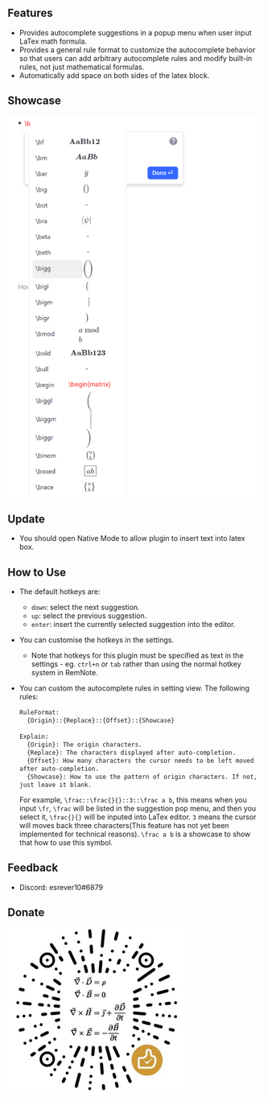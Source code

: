 ## Features

- Provides autocomplete suggestions in a popup menu when user input LaTex math formula.
- Provides a general rule format to customize the autocomplete behavior so that users can add arbitrary autocomplete rules and modify built-in rules, not just mathematical formulas.
- Automatically add space on both sides of the latex block.

## Showcase

![](https://raw.githubusercontent.com/esrever10/remnote-plugin-math-helper/main/images/latex.png)

## Update

- You should open Native Mode to allow plugin to insert text into latex box.

## How to Use

- The default hotkeys are:

  - `down`: select the next suggestion.
  - `up`: select the previous suggestion.
  - `enter`: insert the currently selected suggestion into the editor.

- You can customise the hotkeys in the settings.

  - Note that hotkeys for this plugin must be specified as text in the settings - eg. `ctrl+n` or `tab` rather than using the normal hotkey system in RemNote.

- You can custom the autocomplete rules in setting view. The following rules:

  ```
  RuleFormat:
    {Origin}::{Replace}::{Offset}::{Showcase}

  Explain:
    {Origin}: The origin characters.
    {Replace}: The characters displayed after auto-completion.
    {Offset}: How many characters the cursor needs to be left moved after auto-completion.
    {Showcase}: How to use the pattern of origin characters. If not, just leave it blank.
  ```

  For example, `\frac::\frac{}{}::3::\frac a b`, this means when you input `\fr`, `\frac` will be listed in the suggestion pop menu, and then you select it, `\frac{}{}` will be inputed into LaTex editor. `3` means the cursor will moves back three characters(This feature has not yet been implemented for technical reasons). `\frac a b` is a showcase to show that how to use this symbol.

## Feedback

- Discord: esrever10#6879

## Donate

![](https://raw.githubusercontent.com/esrever10/remnote-plugin-texthook/main/images/weixin.jpg)
